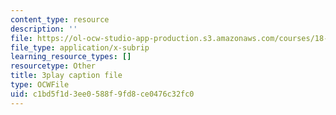 ```yaml
---
content_type: resource
description: ''
file: https://ol-ocw-studio-app-production.s3.amazonaws.com/courses/18-03sc-differential-equations-fall-2011/c1bd5f1d3ee0588f9fd8ce0476c32fc0_EQJBp6Ym-6A.vtt
file_type: application/x-subrip
learning_resource_types: []
resourcetype: Other
title: 3play caption file
type: OCWFile
uid: c1bd5f1d-3ee0-588f-9fd8-ce0476c32fc0
---
```

